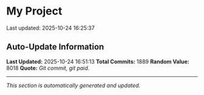 # My Project


Last updated: 2025-10-24 16:25:37








































































































































































































































































































































































































































































































































































































































































































































































































































































































































































































































































































































































































































































































































































































































































































































































































































































































































































































































































































































































































































































































































































































































































































































































## Auto-Update Information

**Last Updated:** 2025-10-24 16:51:13
**Total Commits:** 1889
**Random Value:** 8018
**Quote:** _Git commit, git paid._

---
_This section is automatically generated and updated._